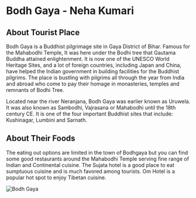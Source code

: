 # Bodh Gaya - Neha Kumari

## About Tourist Place 
Bodh Gaya is a Buddhist pilgrimage site in Gaya District of Bihar. Famous for the Mahabodhi Temple, It was here under the Bodhi tree that Gautama Buddha attained 
enlightenment. It is now one of the UNESCO World Heritage Sites, and a lot of foreign countries, including Japan and China, have helped the Indian government in 
building facilities for the Buddhist pilgrims. The place is bustling with pilgrims all through the year from India and abroad who come to pay their homage in monasteries, temples and remnants of Bodhi Tree.

Located near the river Neranjana, Bodh Gaya was earlier known as Uruwela. It was also known as Sambodhi, Vajrasana or Mahabodhi until the 18th century CE. It is one of the four important Buddhist sites that include: Kushinagar, Lumbini and Sarnath.



## About Their Foods
The eating out options are limited in the town of Bodhgaya but you can find some good restaurants around the Mahabodhi Temple serving fine range of Indian and 
Continental cuisine. The Sujata hotel is a good place to eat sumptuous cuisine and is much favored among tourists. Om Hotel is a popular hot spot to enjoy 
Tibetan cuisine.

<img align="center" src="https://www.greavesindia.com/wp-content/uploads/2019/09/Holiest-City-in-India-_-Bodh-Gaya-www.istockphoto.com_gb_photo_big-statue-of-buddha-bodh-gaya-india-famous-buddhist-place-of-interest-gm1129899392-298648216-Alexander-Reshnya.jpg" alt="Bodh Gaya"/>

<!--Example: <img align="center" src="https://lotustours.in/assets/img/taj/photo-room-detail-1.jpg" alt="Taj Mahal"/> -->

